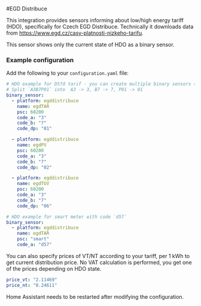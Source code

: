 #EGD Distribuce

This integration provides sensors informing about low/high energy tariff (HDO), specifically for Czech EGD Distribuce. Technically it downloads data from https://www.egd.cz/casy-platnosti-nizkeho-tarifu.

This sensor shows only the current state of HDO as a binary sensor.

### Example configuration

Add the following to your `configuration.yaml` file:

```yaml
# HDO example for D57d tarif - you can create multiple binary sensors (A3B7P1 A3B7P2 A3B7P6)
# Split `A3B7P01` into  A3 -> 3, B7 -> 7, P01 -> 01
binary_sensor:
  - platform: egddistribuce
    name: egdTAR
    psc: 60200
    code_a: "3"
    code_b: "7"
    code_dp: "01"

  - platform: egddistribuce
    name: egdPV
    psc: 60200
    code_a: "3"
    code_b: "7"
    code_dp: "02"

  - platform: egddistribuce
    name: egdTUV
    psc: 60200
    code_a: "3"
    code_b: "7"
    code_dp: "06"

# HDO example for smart meter with code `d57`
binary_sensor:
  - platform: egddistribuce
    name: egdTAR
    psc: "smart"
    code_a: "d57"
```

You can also specify prices of VT/NT according to your tariff, per 1 kWh to get current distribution price. No VAT calculation is performed, you get one of the prices depending on HDO state.

```yaml
price_vt: "2.11469"
price_nt: "0.24611"
```

Home Assistant needs to be restarted after modifying the configuration.
